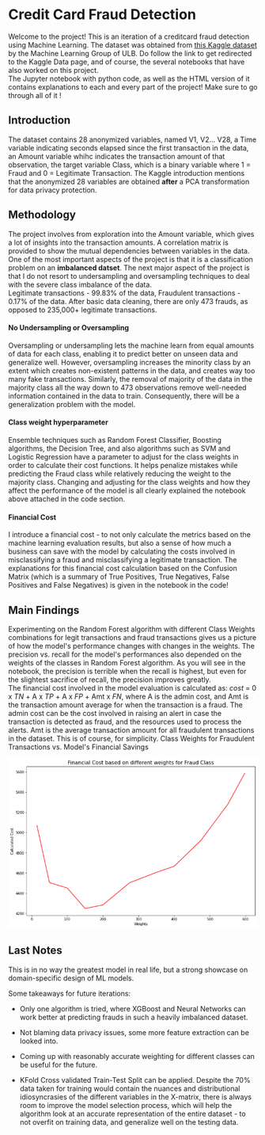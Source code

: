 # Credit Card Fraud Detection

Welcome to the project! This is an iteration of a creditcard fraud detection using Machine Learning. The dataset was obtained from <a  href='https://www.kaggle.com/datasets/mlg-ulb/creditcardfraud'> this Kaggle dataset </a> by the Machine Learning Group of ULB. Do follow the link to get redirected to the Kaggle Data page, and of course, the several notebooks that have also worked on this project. <br>
The Jupyter notebook with python code, as well as the HTML version of it contains explanations to each and every part of the project! Make sure to go through all of it ! 

## Introduction

The dataset contains 28 anonymized variables, named V1, V2... V28, a Time variable indicating seconds elapsed since the first transaction in the data, an Amount variable whihc indicates the transaction amount of that observation, the target variable Class, which is a binary variable where 1 = Fraud and 0 = Legitimate Transaction.
The Kaggle introduction mentions that the anonymized 28 variables are obtained **after** a PCA transformation for data privacy protection. <br>


## Methodology

The project involves from exploration into the Amount variable, which gives a lot of insights into the transaction amounts. A correlation matrix is provided to show the mutual dependencies between variables in the data.<br>
One of the most important aspects of the project is that it is a classification problem on an **imbalanced datset**. The next major aspect of the project is that I do not resort to undersampling and oversampling techniques to deal with the severe class imbalance of the data.<br>
Legitimate transactions - 99.83% of the data,
Fraudulent transactions - 0.17% of the data.
After basic data cleaning, there are only 473 frauds, as opposed to 235,000+ legitimate transactions. 

#### No Undersampling or Oversampling

Oversampling or undersampling lets the machine learn from equal amounts of data for each class, enabling it to predict better on unseen data and generalize well. However, oversampling increases the minority class by an extent which creates non-existent patterns in the data, and creates way too many fake transactions. Similarly, the removal of majority of the data in the majority class all the way down to 473 observations remove well-needed information contained in the data to train. Consequently, there will be a generalization problem with the model. 

#### Class weight hyperparameter

Ensemble techniques such as Random Forest Classifier, Boosting algorithms, the Decision Tree, and also algorithms such as SVM and Logistic Regression have a parameter to adjust for the class weights in order to calculate their cost functions. It helps penalize mistakes while predicting the Fraud class while relatively reducing the weight to the majority class.
Changing and adjusting for the class weights and how they affect the performance of the model is all clearly explained the notebook above attached in the code section.
#### Financial Cost
I introduce a financial cost  - to not only calculate the metrics based on the machine learning evaluation results, but also a sense of how much a business can save with the model by calculating the costs involved in misclassifying a fraud and misclassifying a legitimate transaction. The explanations for this financial cost calculation based on the Confusion Matrix (which is a summary of True Positives, True Negatives, False Positives and False Negatives) is given in the notebook in the code!

## Main Findings
Experimenting on the Random Forest algorithm with different Class Weights combinations for legit transactions and fraud transactions gives us a picture of how the model's performance changes with changes in the weights.
The precision vs. recall for the model's performances also depended on the weights of the classes in Random Forest algorithm.
As you will see in the notebook, the precision is terrible when the recall is highest, but even for the slightest sacrifice of recall, the precision improves greatly. <br>
The financial cost involved in the model evaluation is calculated as: 
_cost_ = 0 x _TN_ + A x _TP_ + A x _FP_ + Amt x _FN_,
where A is the admin cost, and Amt is the transaction amount average for when the transaction is a fraud. The admin cost can be the cost involved in raising an alert in case the transaction is detected as fraud, and the resources used to process the alerts. Amt is the average transaction amount for all fraudulent transactions in the dataset. This is of course, for simplicity. 
Class Weights for Fraudulent Transactions vs. Model's Financial Savings

![The Class Weights vs. Model's Financial Savings](https://raw.githubusercontent.com/nit611/Credit_Card_Fraud_Detection/da_real_nit/output/weights_vs_cost.png)

##  Last Notes<br>

This is in no way the greatest model in real life, but a strong showcase on domain-specific design of ML models. <br>

Some takeaways for future iterations:<br>

* Only one algorithm is tried, where XGBoost and Neural Networks can work better at predicting frauds in such a heavily imbalanced dataset.

* Not blaming data privacy issues, some more feature extraction can be looked into.

* Coming up with reasonably accurate weighting for different classes can be useful for the future.

* KFold Cross validated Train-Test Split can be applied. Despite the 70% data taken for training would contain the nuances and distributional idiosyncrasies of the different variables in the X-matrix, there is always room to improve the model selection process, which will help the algorithm look at an accurate representation of the entire dataset - to not overfit on training data, and generalize well on the testing data.<br>
